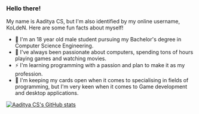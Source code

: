 ### Hello there!

My name is Aaditya CS, but I'm also identified by my online username, KoLdeN. Here are some fun facts about myself!

   - 🔭 I'm an 18 year old male student pursuing my Bachelor's degree in Computer Science Engineering.
   - 🌱 I've always been passionate about computers, spending tons of hours playing games and watching movies.
   - ⚡ I'm learning programming with a passion and plan to make it as my profession.
   - 👯 I'm keeping my cards open when it comes to specialising in fields of programming, but I'm very keen when it comes to Game development and desktop applications.

[![Aaditya CS's GitHub stats](https://github-readme-stats.vercel.app/api?username=Aaditya-CS&count_private=true&theme=tokyonight)](https://github.com/anuraghazra/github-readme-stats)


<!--
**Aaditya-CS/Aaditya-CS** is a ✨ _special_ ✨ repository because its `README.md` (this file) appears on your GitHub profile.

Here are some ideas to get you started:

- 🔭 I’m currently working on ...
- 🌱 I’m currently learning ...
- 👯 I’m looking to collaborate on ...
- 🤔 I’m looking for help with ...
- 💬 Ask me about ...
- 📫 How to reach me: ...
- 😄 Pronouns: ...
- ⚡ Fun fact: ...
-->
